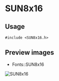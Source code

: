 SUN8x16
==========

Usage
------

    #include <SUN8x16.h>

Preview images
--------------
* Fonts::SUN8x16 

![SUN8x16](https://raw.githubusercontent.com/DisplayCore/SUN8x16/master/Preview/SUN8x16.png)

